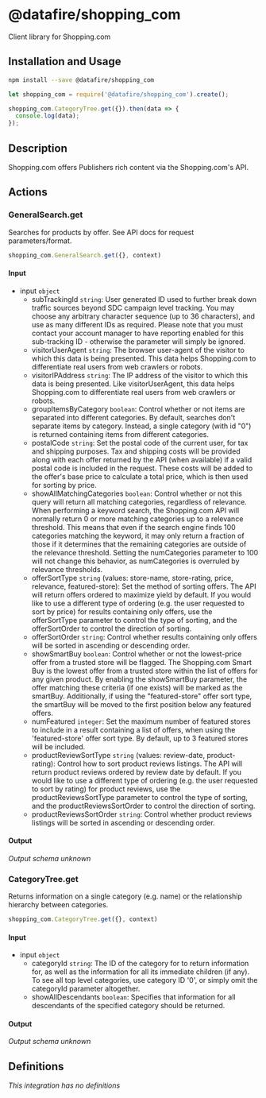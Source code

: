 # @datafire/shopping_com

Client library for Shopping.com

## Installation and Usage
```bash
npm install --save @datafire/shopping_com
```
```js
let shopping_com = require('@datafire/shopping_com').create();

shopping_com.CategoryTree.get({}).then(data => {
  console.log(data);
});
```

## Description

Shopping.com offers Publishers rich content via the Shopping.com's API.

## Actions

### GeneralSearch.get
Searches for products by offer. See API docs for request parameters/format.


```js
shopping_com.GeneralSearch.get({}, context)
```

#### Input
* input `object`
  * subTrackingId `string`: User generated ID used to further break down traffic sources beyond SDC campaign level tracking. You may choose any arbitrary character sequence (up to 36 characters), and use as many different IDs as required.  Please note that you must contact your account manager to have reporting enabled for this sub-tracking ID - otherwise the parameter will simply be ignored.
  * visitorUserAgent `string`: The browser user-agent of the visitor to which this data is being presented.  This data helps Shopping.com to differentiate real users from web crawlers or robots.
  * visitorIPAddress `string`: The IP address of the visitor to which this data is being presented.  Like visitorUserAgent, this data helps Shopping.com to differentiate real users from web crawlers or robots.
  * groupItemsByCategory `boolean`: Control whether or not items are separated into different categories. By default, searches don't separate items by category. Instead, a single category (with id "0") is returned containing items from different categories.
  * postalCode `string`: Set the postal code of the current user, for tax and shipping purposes. Tax and shipping costs will be provided along with each offer returned by the API (when available) if a valid postal code is included in the request. These costs will be added to the offer's base price to calculate a total price, which is then used for sorting by price.
  * showAllMatchingCategories `boolean`: Control whether or not this query will return all matching categories, regardless of relevance. When performing a keyword search, the Shopping.com API will normally return 0 or more matching categories up to a relevance threshold. This means that even if the search engine finds 100 categories matching the keyword, it may only return a fraction of those if it determines that the remaining categories are outside of the relevance threshold. Setting the numCategories parameter to 100 will not change this behavior, as numCategories is overruled by relevance thresholds.
  * offerSortType `string` (values: store-name, store-rating, price, relevance, featured-store): Set the method of sorting offers. The API will return offers ordered to maximize yield by default. If you would like to use a different type of ordering (e.g. the user requested to sort by price) for results containing only offers, use the offerSortType parameter to control the type of sorting, and the offerSortOrder to control the direction of sorting.
  * offerSortOrder `string`: Control whether results containing only offers will be sorted in ascending or descending order.
  * showSmartBuy `boolean`: Control whether or not the lowest-price offer from a trusted store will be flagged. The Shopping.com Smart Buy is the lowest offer from a trusted store within the list of offers for any given product. By enabling the showSmartBuy parameter, the offer matching these criteria (if one exists) will be marked as the smartBuy. Additionally, if using the "featured-store" offer sort type, the smartBuy will be moved to the first position below any featured offers.
  * numFeatured `integer`: Set the maximum number of featured stores to include in a result containing a list of offers, when using the 'featured-store' offer sort type. By default, up to 3 featured stores will be included.
  * productReviewSortType `string` (values: review-date, product-rating): Control how to sort product reviews listings. The API will return product reviews ordered by review date by default. If you would like to use a different type of ordering (e.g. the user requested to sort by rating) for product reviews, use the productReviewsSortType parameter to control the type of sorting, and the productReviewsSortOrder to control the direction of sorting.
  * productReviewsSortOrder `string`: Control whether product reviews listings will be sorted in ascending or descending order.

#### Output
*Output schema unknown*

### CategoryTree.get
Returns information on a single category (e.g. name) or the relationship hierarchy between categories.


```js
shopping_com.CategoryTree.get({}, context)
```

#### Input
* input `object`
  * categoryId `string`: The ID of the category for to return information for, as well as the information for all its immediate children (if any). To see all top level categories, use category ID '0', or simply omit the categoryId parameter altogether.
  * showAllDescendants `boolean`: Specifies that information for all descendants of the specified category should be returned.

#### Output
*Output schema unknown*



## Definitions

*This integration has no definitions*
